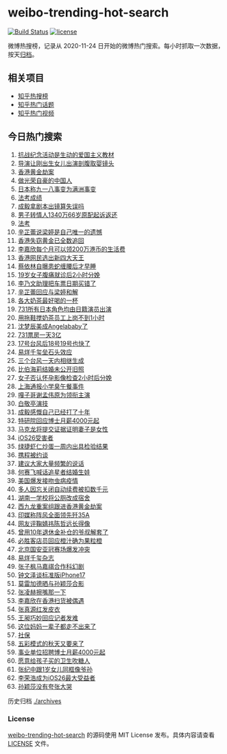 # weibo-trending-hot-search

[![Build Status](https://github.com/justjavac/weibo-trending-hot-search/workflows/ci/badge.svg?branch=master)](https://github.com/justjavac/weibo-trending-hot-search/actions)
[![license](https://img.shields.io/github/license/justjavac/weibo-trending-hot-search)](https://github.com/justjavac/weibo-trending-hot-search/blob/master/LICENSE)

微博热搜榜，记录从 2020-11-24 日开始的微博热门搜索。每小时抓取一次数据，按天[归档](./archives)。

## 相关项目

- [知乎热搜榜](https://github.com/justjavac/zhihu-trending-top-search)
- [知乎热门话题](https://github.com/justjavac/zhihu-trending-hot-questions)
- [知乎热门视频](https://github.com/justjavac/zhihu-trending-hot-video)

## 今日热门搜索

<!-- BEGIN -->
<!-- 最后更新时间 Fri Sep 19 2025 02:30:04 GMT+0800 (China Standard Time) -->

1. [抗战纪念活动是生动的爱国主义教材](https://s.weibo.com//weibo?q=%23%E6%8A%97%E6%88%98%E7%BA%AA%E5%BF%B5%E6%B4%BB%E5%8A%A8%E6%98%AF%E7%94%9F%E5%8A%A8%E7%9A%84%E7%88%B1%E5%9B%BD%E4%B8%BB%E4%B9%89%E6%95%99%E6%9D%90%23&Refer=new_time)
1. [导演让刚出生女儿出演剖腹取婴镜头](https://s.weibo.com//weibo?q=%23%E5%AF%BC%E6%BC%94%E8%AE%A9%E5%88%9A%E5%87%BA%E7%94%9F%E5%A5%B3%E5%84%BF%E5%87%BA%E6%BC%94%E5%89%96%E8%85%B9%E5%8F%96%E5%A9%B4%E9%95%9C%E5%A4%B4%23&t=31&band_rank=4&Refer=top)
1. [香港黄金劫案](https://s.weibo.com//weibo?q=%23%E9%A6%99%E6%B8%AF%E9%BB%84%E9%87%91%E5%8A%AB%E6%A1%88%23&t=31&band_rank=1&Refer=top)
1. [做光荣自豪的中国人](https://s.weibo.com//weibo?q=%23%E5%81%9A%E5%85%89%E8%8D%A3%E8%87%AA%E8%B1%AA%E7%9A%84%E4%B8%AD%E5%9B%BD%E4%BA%BA%23&t=31&band_rank=3&Refer=top)
1. [日本称九一八事变为满洲事变](https://s.weibo.com//weibo?q=%23%E6%97%A5%E6%9C%AC%E7%A7%B0%E4%B9%9D%E4%B8%80%E5%85%AB%E4%BA%8B%E5%8F%98%E4%B8%BA%E6%BB%A1%E6%B4%B2%E4%BA%8B%E5%8F%98%23&t=31&band_rank=6&Refer=top)
1. [法考成绩](https://s.weibo.com//weibo?q=%E6%B3%95%E8%80%83%E6%88%90%E7%BB%A9&t=31&band_rank=2&Refer=top)
1. [成毅拿剧本出镜算失误吗](https://s.weibo.com//weibo?q=%23%E6%88%90%E6%AF%85%E6%8B%BF%E5%89%A7%E6%9C%AC%E5%87%BA%E9%95%9C%E7%AE%97%E5%A4%B1%E8%AF%AF%E5%90%97%23&t=31&band_rank=5&Refer=top)
1. [男子转情人1340万66岁原配起诉返还](https://s.weibo.com//weibo?q=%23%E7%94%B7%E5%AD%90%E8%BD%AC%E6%83%85%E4%BA%BA1340%E4%B8%8766%E5%B2%81%E5%8E%9F%E9%85%8D%E8%B5%B7%E8%AF%89%E8%BF%94%E8%BF%98%23&t=31&band_rank=25&Refer=top)
1. [法考](https://s.weibo.com//weibo?q=%E6%B3%95%E8%80%83&t=31&band_rank=15&Refer=top)
1. [辛芷蕾说梁婷是自己唯一的遗憾](https://s.weibo.com//weibo?q=%23%E8%BE%9B%E8%8A%B7%E8%95%BE%E8%AF%B4%E6%A2%81%E5%A9%B7%E6%98%AF%E8%87%AA%E5%B7%B1%E5%94%AF%E4%B8%80%E7%9A%84%E9%81%97%E6%86%BE%23&t=31&band_rank=23&Refer=top)
1. [香港失窃黄金已全数追回](https://s.weibo.com//weibo?q=%23%E9%A6%99%E6%B8%AF%E5%A4%B1%E7%AA%83%E9%BB%84%E9%87%91%E5%B7%B2%E5%85%A8%E6%95%B0%E8%BF%BD%E5%9B%9E%23&t=31&band_rank=8&Refer=top)
1. [李嘉欣每个月可以领200万港币的生活费](https://s.weibo.com//weibo?q=%23%E6%9D%8E%E5%98%89%E6%AC%A3%E6%AF%8F%E4%B8%AA%E6%9C%88%E5%8F%AF%E4%BB%A5%E9%A2%86200%E4%B8%87%E6%B8%AF%E5%B8%81%E7%9A%84%E7%94%9F%E6%B4%BB%E8%B4%B9%23&t=31&band_rank=27&Refer=top)
1. [香港网民选出新四大天王](https://s.weibo.com//weibo?q=%E9%A6%99%E6%B8%AF%E7%BD%91%E6%B0%91%E9%80%89%E5%87%BA%E6%96%B0%E5%9B%9B%E5%A4%A7%E5%A4%A9%E7%8E%8B&t=31&band_rank=19&Refer=top)
1. [蔡依林自曝患蛇缠腰后才早睡](https://s.weibo.com//weibo?q=%23%E8%94%A1%E4%BE%9D%E6%9E%97%E8%87%AA%E6%9B%9D%E6%82%A3%E8%9B%87%E7%BC%A0%E8%85%B0%E5%90%8E%E6%89%8D%E6%97%A9%E7%9D%A1%23&t=31&band_rank=14&Refer=top)
1. [19岁女子腹痛就诊后2小时分娩](https://s.weibo.com//weibo?q=%2319%E5%B2%81%E5%A5%B3%E5%AD%90%E8%85%B9%E7%97%9B%E5%B0%B1%E8%AF%8A%E5%90%8E2%E5%B0%8F%E6%97%B6%E5%88%86%E5%A8%A9%23&t=31&band_rank=11&Refer=top)
1. [李乃文助理把车票日期买错了](https://s.weibo.com//weibo?q=%23%E6%9D%8E%E4%B9%83%E6%96%87%E5%8A%A9%E7%90%86%E6%8A%8A%E8%BD%A6%E7%A5%A8%E6%97%A5%E6%9C%9F%E4%B9%B0%E9%94%99%E4%BA%86%23&t=31&band_rank=12&Refer=top)
1. [辛芷蕾回应与梁婷和解](https://s.weibo.com//weibo?q=%23%E8%BE%9B%E8%8A%B7%E8%95%BE%E5%9B%9E%E5%BA%94%E4%B8%8E%E6%A2%81%E5%A9%B7%E5%92%8C%E8%A7%A3%23&t=31&band_rank=21&Refer=top)
1. [各大奶茶最好喝的一杯](https://s.weibo.com//weibo?q=%23%E5%90%84%E5%A4%A7%E5%A5%B6%E8%8C%B6%E6%9C%80%E5%A5%BD%E5%96%9D%E7%9A%84%E4%B8%80%E6%9D%AF%23&t=31&band_rank=13&Refer=top)
1. [731所有日本角色均由日籍演员出演](https://s.weibo.com//weibo?q=%23731%E6%89%80%E6%9C%89%E6%97%A5%E6%9C%AC%E8%A7%92%E8%89%B2%E5%9D%87%E7%94%B1%E6%97%A5%E7%B1%8D%E6%BC%94%E5%91%98%E5%87%BA%E6%BC%94%23&t=31&band_rank=16&Refer=top)
1. [用拖鞋搅奶茶员工上岗不到1小时](https://s.weibo.com//weibo?q=%23%E7%94%A8%E6%8B%96%E9%9E%8B%E6%90%85%E5%A5%B6%E8%8C%B6%E5%91%98%E5%B7%A5%E4%B8%8A%E5%B2%97%E4%B8%8D%E5%88%B01%E5%B0%8F%E6%97%B6%23&t=31&band_rank=34&Refer=top)
1. [沈梦辰美成Angelababy了](https://s.weibo.com//weibo?q=%E6%B2%88%E6%A2%A6%E8%BE%B0%E7%BE%8E%E6%88%90Angelababy%E4%BA%86&t=31&band_rank=17&Refer=top)
1. [731票房一天3亿](https://s.weibo.com//weibo?q=%23731%E7%A5%A8%E6%88%BF%E4%B8%80%E5%A4%A93%E4%BA%BF%23&t=31&band_rank=10&Refer=top)
1. [17号台风后18号19号也快了](https://s.weibo.com//weibo?q=%2317%E5%8F%B7%E5%8F%B0%E9%A3%8E%E5%90%8E18%E5%8F%B719%E5%8F%B7%E4%B9%9F%E5%BF%AB%E4%BA%86%23&t=31&band_rank=30&Refer=top)
1. [易烊千玺垒石头效应](https://s.weibo.com//weibo?q=%23%E6%98%93%E7%83%8A%E5%8D%83%E7%8E%BA%E5%9E%92%E7%9F%B3%E5%A4%B4%E6%95%88%E5%BA%94%23&t=31&band_rank=20&Refer=top)
1. [三个台风一天内相继生成](https://s.weibo.com//weibo?q=%23%E4%B8%89%E4%B8%AA%E5%8F%B0%E9%A3%8E%E4%B8%80%E5%A4%A9%E5%86%85%E7%9B%B8%E7%BB%A7%E7%94%9F%E6%88%90%23&t=31&band_rank=29&Refer=top)
1. [比伯海莉结婚未公开旧照](https://s.weibo.com//weibo?q=%23%E6%AF%94%E4%BC%AF%E6%B5%B7%E8%8E%89%E7%BB%93%E5%A9%9A%E6%9C%AA%E5%85%AC%E5%BC%80%E6%97%A7%E7%85%A7%23&t=31&band_rank=18&Refer=top)
1. [女子否认怀孕影像检查2小时后分娩](https://s.weibo.com//weibo?q=%23%E5%A5%B3%E5%AD%90%E5%90%A6%E8%AE%A4%E6%80%80%E5%AD%95%E5%BD%B1%E5%83%8F%E6%A3%80%E6%9F%A52%E5%B0%8F%E6%97%B6%E5%90%8E%E5%88%86%E5%A8%A9%23&t=31&band_rank=28&Refer=top)
1. [上海通报小学臭午餐事件](https://s.weibo.com//weibo?q=%23%E4%B8%8A%E6%B5%B7%E9%80%9A%E6%8A%A5%E5%B0%8F%E5%AD%A6%E8%87%AD%E5%8D%88%E9%A4%90%E4%BA%8B%E4%BB%B6%23&t=31&band_rank=9&Refer=top)
1. [嘎子哥谢孟伟原为领衔主演](https://s.weibo.com//weibo?q=%23%E5%98%8E%E5%AD%90%E5%93%A5%E8%B0%A2%E5%AD%9F%E4%BC%9F%E5%8E%9F%E4%B8%BA%E9%A2%86%E8%A1%94%E4%B8%BB%E6%BC%94%23&t=31&band_rank=30&Refer=top)
1. [白敬亭演技](https://s.weibo.com//weibo?q=%E7%99%BD%E6%95%AC%E4%BA%AD%E6%BC%94%E6%8A%80&t=31&band_rank=22&Refer=top)
1. [成毅感慨自己已经打了十年](https://s.weibo.com//weibo?q=%E6%88%90%E6%AF%85%E6%84%9F%E6%85%A8%E8%87%AA%E5%B7%B1%E5%B7%B2%E7%BB%8F%E6%89%93%E4%BA%86%E5%8D%81%E5%B9%B4&t=31&band_rank=30&Refer=top)
1. [特研院回应博士月薪4000元起](https://s.weibo.com//weibo?q=%23%E7%89%B9%E7%A0%94%E9%99%A2%E5%9B%9E%E5%BA%94%E5%8D%9A%E5%A3%AB%E6%9C%88%E8%96%AA4000%E5%85%83%E8%B5%B7%23&t=31&band_rank=44&Refer=top)
1. [马克龙将提交证据证明妻子是女性](https://s.weibo.com//weibo?q=%23%E9%A9%AC%E5%85%8B%E9%BE%99%E5%B0%86%E6%8F%90%E4%BA%A4%E8%AF%81%E6%8D%AE%E8%AF%81%E6%98%8E%E5%A6%BB%E5%AD%90%E6%98%AF%E5%A5%B3%E6%80%A7%23&t=31&band_rank=24&Refer=top)
1. [iOS26受害者](https://s.weibo.com//weibo?q=iOS26%E5%8F%97%E5%AE%B3%E8%80%85&t=31&band_rank=33&Refer=top)
1. [绿捷虾仁炒蛋一周内出具检验结果](https://s.weibo.com//weibo?q=%23%E7%BB%BF%E6%8D%B7%E8%99%BE%E4%BB%81%E7%82%92%E8%9B%8B%E4%B8%80%E5%91%A8%E5%86%85%E5%87%BA%E5%85%B7%E6%A3%80%E9%AA%8C%E7%BB%93%E6%9E%9C%23&t=31&band_rank=32&Refer=top)
1. [携程被约谈](https://s.weibo.com//weibo?q=%23%E6%90%BA%E7%A8%8B%E8%A2%AB%E7%BA%A6%E8%B0%88%23&t=31&band_rank=7&Refer=top)
1. [建议大家大量频繁的说话](https://s.weibo.com//weibo?q=%E5%BB%BA%E8%AE%AE%E5%A4%A7%E5%AE%B6%E5%A4%A7%E9%87%8F%E9%A2%91%E7%B9%81%E7%9A%84%E8%AF%B4%E8%AF%9D&t=31&band_rank=37&Refer=top)
1. [何赛飞喊话追星者结婚生娃](https://s.weibo.com//weibo?q=%23%E4%BD%95%E8%B5%9B%E9%A3%9E%E5%96%8A%E8%AF%9D%E8%BF%BD%E6%98%9F%E8%80%85%E7%BB%93%E5%A9%9A%E7%94%9F%E5%A8%83%23&t=31&band_rank=36&Refer=top)
1. [美国爆发接吻虫病疫情](https://s.weibo.com//weibo?q=%23%E7%BE%8E%E5%9B%BD%E7%88%86%E5%8F%91%E6%8E%A5%E5%90%BB%E8%99%AB%E7%97%85%E7%96%AB%E6%83%85%23&t=31&band_rank=42&Refer=top)
1. [多人因忘关闭自动续费被扣数千元](https://s.weibo.com//weibo?q=%23%E5%A4%9A%E4%BA%BA%E5%9B%A0%E5%BF%98%E5%85%B3%E9%97%AD%E8%87%AA%E5%8A%A8%E7%BB%AD%E8%B4%B9%E8%A2%AB%E6%89%A3%E6%95%B0%E5%8D%83%E5%85%83%23&t=31&band_rank=31&Refer=top)
1. [湖南一学校将公厕改成宿舍](https://s.weibo.com//weibo?q=%23%E6%B9%96%E5%8D%97%E4%B8%80%E5%AD%A6%E6%A0%A1%E5%B0%86%E5%85%AC%E5%8E%95%E6%94%B9%E6%88%90%E5%AE%BF%E8%88%8D%23&t=31&band_rank=38&Refer=top)
1. [西九龙重案组跟进香港黄金劫案](https://s.weibo.com//weibo?q=%23%E8%A5%BF%E4%B9%9D%E9%BE%99%E9%87%8D%E6%A1%88%E7%BB%84%E8%B7%9F%E8%BF%9B%E9%A6%99%E6%B8%AF%E9%BB%84%E9%87%91%E5%8A%AB%E6%A1%88%23&t=31&band_rank=27&Refer=top)
1. [印媒称阵风全面领先歼35A](https://s.weibo.com//weibo?q=%23%E5%8D%B0%E5%AA%92%E7%A7%B0%E9%98%B5%E9%A3%8E%E5%85%A8%E9%9D%A2%E9%A2%86%E5%85%88%E6%AD%BC35A%23&t=31&band_rank=39&Refer=top)
1. [网友评鞠婧祎陈哲远长得像](https://s.weibo.com//weibo?q=%E7%BD%91%E5%8F%8B%E8%AF%84%E9%9E%A0%E5%A9%A7%E7%A5%8E%E9%99%88%E5%93%B2%E8%BF%9C%E9%95%BF%E5%BE%97%E5%83%8F&t=31&band_rank=40&Refer=top)
1. [曾用10年退休金补仓的爷叔解套了](https://s.weibo.com//weibo?q=%23%E6%9B%BE%E7%94%A810%E5%B9%B4%E9%80%80%E4%BC%91%E9%87%91%E8%A1%A5%E4%BB%93%E7%9A%84%E7%88%B7%E5%8F%94%E8%A7%A3%E5%A5%97%E4%BA%86%23&t=31&band_rank=44&Refer=top)
1. [必胜客店员回应橙汁确为果粒橙](https://s.weibo.com//weibo?q=%23%E5%BF%85%E8%83%9C%E5%AE%A2%E5%BA%97%E5%91%98%E5%9B%9E%E5%BA%94%E6%A9%99%E6%B1%81%E7%A1%AE%E4%B8%BA%E6%9E%9C%E7%B2%92%E6%A9%99%23&t=31&band_rank=45&Refer=top)
1. [北京国安亚冠赛场爆发冲突](https://s.weibo.com//weibo?q=%23%E5%8C%97%E4%BA%AC%E5%9B%BD%E5%AE%89%E4%BA%9A%E5%86%A0%E8%B5%9B%E5%9C%BA%E7%88%86%E5%8F%91%E5%86%B2%E7%AA%81%23&t=31&band_rank=46&Refer=top)
1. [易烊千玺杂志](https://s.weibo.com//weibo?q=%E6%98%93%E7%83%8A%E5%8D%83%E7%8E%BA%E6%9D%82%E5%BF%97&t=31&band_rank=43&Refer=top)
1. [张子枫马嘉祺合作科幻剧](https://s.weibo.com//weibo?q=%23%E5%BC%A0%E5%AD%90%E6%9E%AB%E9%A9%AC%E5%98%89%E7%A5%BA%E5%90%88%E4%BD%9C%E7%A7%91%E5%B9%BB%E5%89%A7%23&t=31&band_rank=40&Refer=top)
1. [钟文泽谈标准版iPhone17](https://s.weibo.com//weibo?q=%E9%92%9F%E6%96%87%E6%B3%BD%E8%B0%88%E6%A0%87%E5%87%86%E7%89%88iPhone17&t=31&band_rank=47&Refer=top)
1. [莫雷加德晒与孙颖莎合影](https://s.weibo.com//weibo?q=%23%E8%8E%AB%E9%9B%B7%E5%8A%A0%E5%BE%B7%E6%99%92%E4%B8%8E%E5%AD%99%E9%A2%96%E8%8E%8E%E5%90%88%E5%BD%B1%23&t=31&band_rank=48&Refer=top)
1. [张凌赫擦嘴那一下](https://s.weibo.com//weibo?q=%E5%BC%A0%E5%87%8C%E8%B5%AB%E6%93%A6%E5%98%B4%E9%82%A3%E4%B8%80%E4%B8%8B&t=31&band_rank=41&Refer=top)
1. [李嘉欣在香港扫货被偶遇](https://s.weibo.com//weibo?q=%E6%9D%8E%E5%98%89%E6%AC%A3%E5%9C%A8%E9%A6%99%E6%B8%AF%E6%89%AB%E8%B4%A7%E8%A2%AB%E5%81%B6%E9%81%87&t=31&band_rank=46&Refer=top)
1. [张真源红发皮衣](https://s.weibo.com//weibo?q=%23%E5%BC%A0%E7%9C%9F%E6%BA%90%E7%BA%A2%E5%8F%91%E7%9A%AE%E8%A1%A3%23&t=31&band_rank=36&Refer=top)
1. [王昶巧妙回应记者发难](https://s.weibo.com//weibo?q=%E7%8E%8B%E6%98%B6%E5%B7%A7%E5%A6%99%E5%9B%9E%E5%BA%94%E8%AE%B0%E8%80%85%E5%8F%91%E9%9A%BE&t=31&band_rank=50&Refer=top)
1. [这位妈妈一辈子都走不出来了](https://s.weibo.com//weibo?q=%E8%BF%99%E4%BD%8D%E5%A6%88%E5%A6%88%E4%B8%80%E8%BE%88%E5%AD%90%E9%83%BD%E8%B5%B0%E4%B8%8D%E5%87%BA%E6%9D%A5%E4%BA%86&t=31&band_rank=21&Refer=top)
1. [社保](https://s.weibo.com//weibo?q=%E7%A4%BE%E4%BF%9D&t=31&band_rank=26&Refer=top)
1. [五彩模式的秋天又要来了](https://s.weibo.com//weibo?q=%23%E4%BA%94%E5%BD%A9%E6%A8%A1%E5%BC%8F%E7%9A%84%E7%A7%8B%E5%A4%A9%E5%8F%88%E8%A6%81%E6%9D%A5%E4%BA%86%23&t=31&band_rank=35&Refer=top)
1. [事业单位招聘博士月薪4000元起](https://s.weibo.com//weibo?q=%23%E4%BA%8B%E4%B8%9A%E5%8D%95%E4%BD%8D%E6%8B%9B%E8%81%98%E5%8D%9A%E5%A3%AB%E6%9C%88%E8%96%AA4000%E5%85%83%E8%B5%B7%23&t=31&band_rank=44&Refer=top)
1. [愿意给孩子买的卫生吹糖人](https://s.weibo.com//weibo?q=%E6%84%BF%E6%84%8F%E7%BB%99%E5%AD%A9%E5%AD%90%E4%B9%B0%E7%9A%84%E5%8D%AB%E7%94%9F%E5%90%B9%E7%B3%96%E4%BA%BA&t=31&band_rank=45&Refer=top)
1. [张纪中跟1岁女儿同框像爷孙](https://s.weibo.com//weibo?q=%23%E5%BC%A0%E7%BA%AA%E4%B8%AD%E8%B7%9F1%E5%B2%81%E5%A5%B3%E5%84%BF%E5%90%8C%E6%A1%86%E5%83%8F%E7%88%B7%E5%AD%99%23&t=31&band_rank=46&Refer=top)
1. [李荣浩成为iOS26最大受益者](https://s.weibo.com//weibo?q=%E6%9D%8E%E8%8D%A3%E6%B5%A9%E6%88%90%E4%B8%BAiOS26%E6%9C%80%E5%A4%A7%E5%8F%97%E7%9B%8A%E8%80%85&t=31&band_rank=49&Refer=top)
1. [孙颖莎没有夸张大哭](https://s.weibo.com//weibo?q=%23%E5%AD%99%E9%A2%96%E8%8E%8E%E6%B2%A1%E6%9C%89%E5%A4%B8%E5%BC%A0%E5%A4%A7%E5%93%AD%23&t=31&band_rank=50&Refer=top)

<!-- END -->

历史归档 [./archives](./archives)

### License

[weibo-trending-hot-search](https://github.com/justjavac/weibo-trending-hot-search) 的源码使用 MIT License
发布。具体内容请查看 [LICENSE](./LICENSE) 文件。

